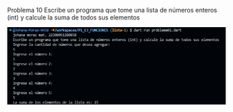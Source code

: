 Problema 10 Escribe un programa que tome una lista de números enteros (int) y calcule la suma de todos sus elementos

![alt text](imagen-4.png)